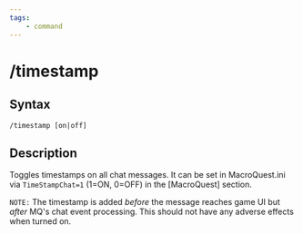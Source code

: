 ```yaml
---
tags:
    - command
---
```

# /timestamp

## Syntax
<!--cmd-syntax-start-->
```eqcommand
/timestamp [on|off]
```
<!--cmd-syntax-end-->

## Description
<!--cmd-desc-start-->
Toggles timestamps on all chat messages. It can be set in MacroQuest.ini via `TimeStampChat=1` (1=ON, 0=OFF) in the [MacroQuest] section.

`NOTE:` The timestamp is added *before* the message reaches game UI but *after* MQ's chat event processing. This should not have any adverse effects when turned on.
<!--cmd-desc-end-->
